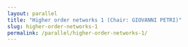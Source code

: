 ```yaml
---
layout: parallel
title: "Higher order networks 1 (Chair: GIOVANNI PETRI)"
slug: higher-order-networks-1
permalink: /parallel/higher-order-networks-1/
---
```

